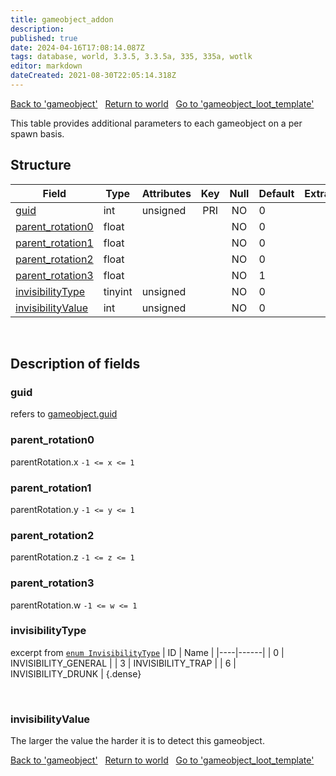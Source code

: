 ```yaml
---
title: gameobject_addon
description: 
published: true
date: 2024-04-16T17:08:14.087Z
tags: database, world, 3.3.5, 3.3.5a, 335, 335a, wotlk
editor: markdown
dateCreated: 2021-08-30T22:05:14.318Z
---
```


<a href="https://trinitycore.info/en/database/335/world/gameobject" class="mt-5 v-btn v-btn--depressed v-btn--flat v-btn--outlined theme--light v-size--default darkblue--text text--lighten-3"><span class="v-btn__content"><i aria-hidden="true" class="v-icon notranslate v-icon--left mdi mdi-arrow-left theme--light"></i><span>Back to 'gameobject'</span></span></a>&nbsp;&nbsp;&nbsp;<a href="https://trinitycore.info/en/database/335/world/home" class="mt-5 v-btn v-btn--depressed v-btn--flat v-btn--outlined theme--light v-size--default darkblue--text text--lighten-3"><span class="v-btn__content"><i aria-hidden="true" class="v-icon notranslate v-icon--left mdi mdi-home-outline theme--light"></i><span>Return to world</span></span></a>&nbsp;&nbsp;&nbsp;<a href="https://trinitycore.info/en/database/335/world/gameobject_loot_template" class="mt-5 v-btn v-btn--depressed v-btn--flat v-btn--outlined theme--light v-size--default darkblue--text text--lighten-3"><span class="v-btn__content"><span>Go to 'gameobject_loot_template'</span><i aria-hidden="true" class="v-icon notranslate v-icon--right mdi mdi-arrow-right theme--light"></i></span></a>

This table provides additional parameters to each gameobject on a per spawn basis.

## Structure

| Field | Type | Attributes | Key | Null | Default | Extra | Comment |
| --- | --- | --- | :---: | :---: | --- | --- | --- |
| [guid](#guid) | int | unsigned | PRI | NO | 0 |  |  |
| [parent_rotation0](#parent_rotation0) | float |  |  | NO | 0 |  |  |
| [parent_rotation1](#parent_rotation1) | float |  |  | NO | 0 |  |  |
| [parent_rotation2](#parent_rotation2) | float |  |  | NO | 0 |  |  |
| [parent_rotation3](#parent_rotation3) | float |  |  | NO | 1 |  |  |
| [invisibilityType](#invisibilitytype) | tinyint | unsigned |  | NO | 0 |  |  |
| [invisibilityValue](#invisibilityvalue) | int | unsigned |  | NO | 0 |  |  |
&nbsp;
## Description of fields

### guid
refers to [gameobject.guid](../world/gameobject#guid)
&nbsp;

### parent_rotation0
parentRotation.x
`-1 <= x <= 1`
&nbsp;

### parent_rotation1
parentRotation.y
`-1 <= y <= 1`
&nbsp;

### parent_rotation2
parentRotation.z
`-1 <= z <= 1`
&nbsp;

### parent_rotation3
parentRotation.w
`-1 <= w <= 1`
&nbsp;

### invisibilityType
excerpt from [`enum InvisibilityType`](https://github.com/TrinityCore/TrinityCore/blob/3.3.5/src/server/shared/SharedDefines.h#L1281-L1297)
| ID | Name |
|----|------|
| 0 | INVISIBILITY_GENERAL |
| 3 | INVISIBILITY_TRAP |
| 6 | INVISIBILITY_DRUNK |
{.dense}

&nbsp;

### invisibilityValue
The larger the value the harder it is to detect this gameobject.
&nbsp;

<a href="https://trinitycore.info/en/database/335/world/gameobject" class="mt-5 v-btn v-btn--depressed v-btn--flat v-btn--outlined theme--light v-size--default darkblue--text text--lighten-3"><span class="v-btn__content"><i aria-hidden="true" class="v-icon notranslate v-icon--left mdi mdi-arrow-left theme--light"></i><span>Back to 'gameobject'</span></span></a>&nbsp;&nbsp;&nbsp;<a href="https://trinitycore.info/en/database/335/world/home" class="mt-5 v-btn v-btn--depressed v-btn--flat v-btn--outlined theme--light v-size--default darkblue--text text--lighten-3"><span class="v-btn__content"><i aria-hidden="true" class="v-icon notranslate v-icon--left mdi mdi-home-outline theme--light"></i><span>Return to world</span></span></a>&nbsp;&nbsp;&nbsp;<a href="https://trinitycore.info/en/database/335/world/gameobject_loot_template" class="mt-5 v-btn v-btn--depressed v-btn--flat v-btn--outlined theme--light v-size--default darkblue--text text--lighten-3"><span class="v-btn__content"><span>Go to 'gameobject_loot_template'</span><i aria-hidden="true" class="v-icon notranslate v-icon--right mdi mdi-arrow-right theme--light"></i></span></a>
